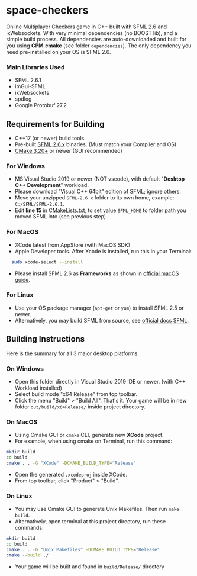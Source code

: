 # space-checkers

Online Multiplayer Checkers game in C++ built with SFML 2.6 and ixWebsockets. With very minimal dependencies (no BOOST lib), and
a simple build process. All dependencies are auto-downloaded and built for you using **CPM.cmake** (see folder `dependencies`). The only dependency you need
pre-installed on your OS is SFML 2.6.


### Main Libraries Used
- SFML 2.6.1
- imGui-SFML
- ixWebsockets
- spdlog
- Google Protobuf 27.2

## Requirements for Building

- C++17 (or newer) build tools.
- Pre-built [SFML 2.6.x](https://www.sfml-dev.org/download/sfml/2.6.1/) binaries. (Must match your Compiler and OS)
- [CMake 3.20+](https://cmake.org/download/) or newer (GUI recommended)

### For Windows

- MS Visual Studio 2019 or newer (NOT vscode), with default "**Desktop C++ Development**" workload.
- Please download "Visual C++ 64bit" edition of SFML; ignore others.
- Move your unzipped `SFML-2.6.x` folder to its own home, example: `C:/SFML/SFML-2.6.1`.
- Edit **line 15** in [CMakeLists.txt](CMakeLists.txt), to set value `SFML_HOME` to folder path you moved SFML into (see previous step)

### For MacOS

- XCode latest from AppStore (with MacOS SDK)
- Apple Developer tools. After Xcode is installed, run this in your Terminal:
```bash
  sudo xcode-select --install
```
- Please install SFML 2.6 as **Frameworks** as shown in [official macOS guide](https://www.sfml-dev.org/tutorials/2.6/start-osx.php).

### For Linux

- Use your OS package manager (`apt-get` or `yum`) to install SFML 2.5 or newer.
- Alternatively, you may build SFML from source, see [official docs SFML](https://www.sfml-dev.org/tutorials/2.6/start-linux.php).

## Building Instructions

Here is the summary for all 3 major desktop platforms.

### On Windows

- Open this folder directly in Visual Studio 2019 IDE or newer. (with C++ Workload installed)
- Select build mode "x64 Release" from top toolbar.
- Click the menu "Build" > "Build All". That's it. Your game will be in new folder `out/build/x64Release/` inside project directory.

### On MacOS

- Using Cmake GUI or `cmake` CLI, generate new **XCode** project.
- For example, when using cmake on Terminal, run this command:

```bash
mkdir build
cd build
cmake . . -G "XCode" -DCMAKE_BUILD_TYPE="Release"
```

- Open the generated `.xcodeproj` inside XCode.
- From top toolbar, click "Product" > "Build".

### On Linux

- You may use Cmake GUI to generate Unix Makefiles. Then run `make build`.
- Alternatively, open terminal at this project directory, run these commands:

```bash
mkdir build
cd build
cmake . . -G "Unix Makefiles" -DCMAKE_BUILD_TYPE="Release"
cmake --build ./
```

- Your game will be built and found in `build/Release/` directory
